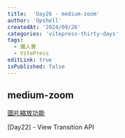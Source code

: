 ```yaml
---
title:  'Day26 - medium-zoom'
author: 'Opshell'
createdAt: '2024/09/26'
categories: 'vitepress-thirty-days'
tags:
  - 鐵人賽
  - VitePress
editLink: true
isPublished: false
---
```



## medium-zoom

[圖片縮放功能](http://www.freeendless.com/misc/vitepress/image-zoom.html)


[Day22] - View Transition API